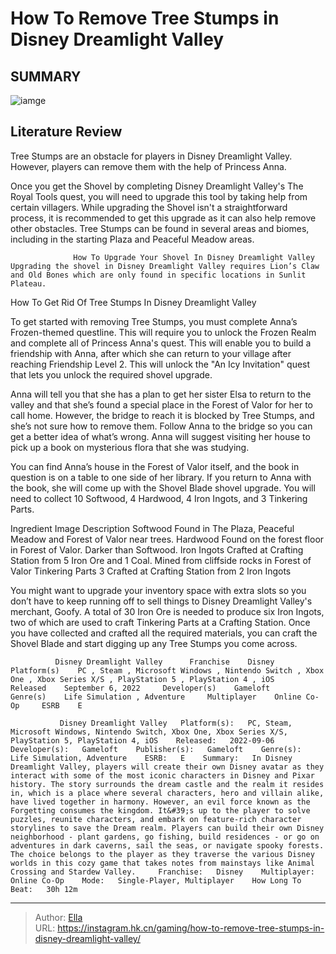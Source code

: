 # How To Remove Tree Stumps in Disney Dreamlight Valley


## SUMMARY 

![iamge](https://static1.srcdn.com/wordpress/wp-content/uploads/2022/09/Disney-Dreamlight-Valley-Player-Clearing-Tree-Stump.jpg)

## Literature Review

Tree Stumps are an obstacle for players in Disney Dreamlight Valley. However, players can remove them with the help of Princess Anna.





Once you get the Shovel by completing Disney Dreamlight Valley&#39;s The Royal Tools quest, you will need to upgrade this tool by taking help from certain villagers. While upgrading the Shovel isn&#39;t a straightforward process, it is recommended to get this upgrade as it can also help remove other obstacles. Tree Stumps can be found in several areas and biomes, including in the starting Plaza and Peaceful Meadow areas. 




                  How To Upgrade Your Shovel In Disney Dreamlight Valley   Upgrading the shovel in Disney Dreamlight Valley requires Lion’s Claw and Old Bones which are only found in specific locations in Sunlit Plateau.   


 How To Get Rid Of Tree Stumps In Disney Dreamlight Valley 
          

         

To get started with removing Tree Stumps, you must complete Anna’s Frozen-themed questline. This will require you to unlock the Frozen Realm and complete all of Princess Anna&#39;s quest. This will enable you to build a friendship with Anna, after which she can return to your village after reaching Friendship Level 2. This will unlock the &#34;An Icy Invitation&#34; quest that lets you unlock the required shovel upgrade.




Anna will tell you that she has a plan to get her sister Elsa to return to the valley and that she’s found a special place in the Forest of Valor for her to call home. However, the bridge to reach it is blocked by Tree Stumps, and she’s not sure how to remove them. Follow Anna to the bridge so you can get a better idea of what’s wrong. Anna will suggest visiting her house to pick up a book on mysterious flora that she was studying.

You can find Anna’s house in the Forest of Valor itself, and the book in question is on a table to one side of her library. If you return to Anna with the book, she will come up with the Shovel Blade shovel upgrade. You will need to collect 10 Softwood, 4 Hardwood, 4 Iron Ingots, and 3 Tinkering Parts.

 Ingredient  Image  Description   Softwood              Found in The Plaza, Peaceful Meadow and Forest of Valor near trees.   Hardwood              Found on the forest floor in Forest of Valor. Darker than Softwood.   Iron Ingots              Crafted at Crafting Station from 5 Iron Ore and 1 Coal. Mined from cliffside rocks in Forest of Valor   Tinkering Parts              3 Crafted at Crafting Station from 2 Iron Ingots   






You might want to upgrade your inventory space with extra slots so you don’t have to keep running off to sell things to Disney Dreamlight Valley&#39;s merchant, Goofy. A total of 30 Iron Ore is needed to produce six Iron Ingots, two of which are used to craft Tinkering Parts at a Crafting Station. Once you have collected and crafted all the required materials, you can craft the Shovel Blade and start digging up any Tree Stumps you come across.

              Disney Dreamlight Valley      Franchise    Disney     Platform(s)    PC , Steam , Microsoft Windows , Nintendo Switch , Xbox One , Xbox Series X/S , PlayStation 5 , PlayStation 4 , iOS     Released    September 6, 2022     Developer(s)    Gameloft     Genre(s)    Life Simulation , Adventure     Multiplayer    Online Co-Op     ESRB    E      

               Disney Dreamlight Valley   Platform(s):   PC, Steam, Microsoft Windows, Nintendo Switch, Xbox One, Xbox Series X/S, PlayStation 5, PlayStation 4, iOS    Released:   2022-09-06    Developer(s):   Gameloft    Publisher(s):   Gameloft    Genre(s):   Life Simulation, Adventure    ESRB:   E    Summary:   In Disney Dreamlight Valley, players will create their own Disney avatar as they interact with some of the most iconic characters in Disney and Pixar history. The story surrounds the dream castle and the realm it resides in, which is a place where several characters, hero and villain alike, have lived together in harmony. However, an evil force known as the Forgetting consumes the kingdom. It&#39;s up to the player to solve puzzles, reunite characters, and embark on feature-rich character storylines to save the Dream realm. Players can build their own Disney neighborhood - plant gardens, go fishing, build residences - or go on adventures in dark caverns, sail the seas, or navigate spooky forests. The choice belongs to the player as they traverse the various Disney worlds in this cozy game that takes notes from mainstays like Animal Crossing and Stardew Valley.     Franchise:   Disney    Multiplayer:   Online Co-Op    Mode:   Single-Player, Multiplayer    How Long To Beat:   30h 12m      

---

> Author: [Ella](https://instagram.hk.cn/)  
> URL: https://instagram.hk.cn/gaming/how-to-remove-tree-stumps-in-disney-dreamlight-valley/  

